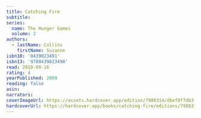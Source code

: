 ```yaml
---
title: Catching Fire
subtitle:
series:
  name: The Hunger Games
  volume: 2
authors:
  - lastName: Collins
    firstName: Suzanne
isbn10: '0439023491'
isbn13: '9780439023498'
read: 2010-09-16
rating: 4
yearPublished: 2009
reading: false
asin:
narrators:
coverImageUrl: https://assets.hardcover.app/edition/7988314/dbef0f7db3fc4a6157550d5f7cc01563af40315c.jpeg
hardcoverUrl: https://hardcover.app/books/catching-fire/editions/7988314
---
```

